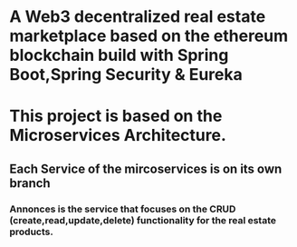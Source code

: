 # A Web3 decentralized real estate marketplace based on the ethereum blockchain build with Spring Boot,Spring Security & Eureka

# This project is based on the Microservices Architecture.

## Each Service of the mircoservices is on its own branch

### Annonces is the service that focuses on the CRUD (create,read,update,delete) functionality for the real estate products.

